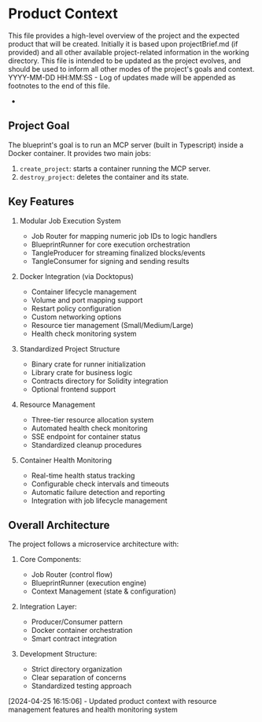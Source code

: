 # Product Context

This file provides a high-level overview of the project and the expected product that will be created. Initially it is based upon projectBrief.md (if provided) and all other available project-related information in the working directory. This file is intended to be updated as the project evolves, and should be used to inform all other modes of the project's goals and context.
YYYY-MM-DD HH:MM:SS - Log of updates made will be appended as footnotes to the end of this file.

-

## Project Goal

The blueprint's goal is to run an MCP server (built in Typescript) inside a Docker container. It provides two main jobs:

1. `create_project`: starts a container running the MCP server.
2. `destroy_project`: deletes the container and its state.

## Key Features

1. Modular Job Execution System

   - Job Router for mapping numeric job IDs to logic handlers
   - BlueprintRunner for core execution orchestration
   - TangleProducer for streaming finalized blocks/events
   - TangleConsumer for signing and sending results

2. Docker Integration (via Docktopus)

   - Container lifecycle management
   - Volume and port mapping support
   - Restart policy configuration
   - Custom networking options
   - Resource tier management (Small/Medium/Large)
   - Health check monitoring system

3. Standardized Project Structure

   - Binary crate for runner initialization
   - Library crate for business logic
   - Contracts directory for Solidity integration
   - Optional frontend support

4. Resource Management

   - Three-tier resource allocation system
   - Automated health check monitoring
   - SSE endpoint for container status
   - Standardized cleanup procedures

5. Container Health Monitoring
   - Real-time health status tracking
   - Configurable check intervals and timeouts
   - Automatic failure detection and reporting
   - Integration with job lifecycle management

## Overall Architecture

The project follows a microservice architecture with:

1. Core Components:

   - Job Router (control flow)
   - BlueprintRunner (execution engine)
   - Context Management (state & configuration)

2. Integration Layer:

   - Producer/Consumer pattern
   - Docker container orchestration
   - Smart contract integration

3. Development Structure:
   - Strict directory organization
   - Clear separation of concerns
   - Standardized testing approach

[2024-04-25 16:15:06] - Updated product context with resource management features and health monitoring system
